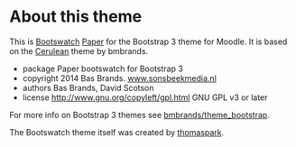 About this theme
================

This is [Bootswatch][1] [Paper][2] for the Bootstrap 3 theme for Moodle. It is based on the [Cerulean][5] theme by bmbrands.

* package   Paper bootswatch for Bootstrap 3
* copyright 2014 Bas Brands. www.sonsbeekmedia.nl
* authors   Bas Brands, David Scotson
* license   http://www.gnu.org/copyleft/gpl.html GNU GPL v3 or later

For more info on Bootstrap 3 themes see [bmbrands/theme_bootstrap][3].


The Bootswatch theme itself was created by [thomaspark][4].

[1]: https://bootswatch.com/
[2]: https://bootswatch.com/paper/
[3]: https://github.com/bmbrands/theme_bootstrap
[4]: https://github.com/thomaspark/bootswatch
[5]: https://github.com/bmbrands/theme_cerulean/blob/master/config.php